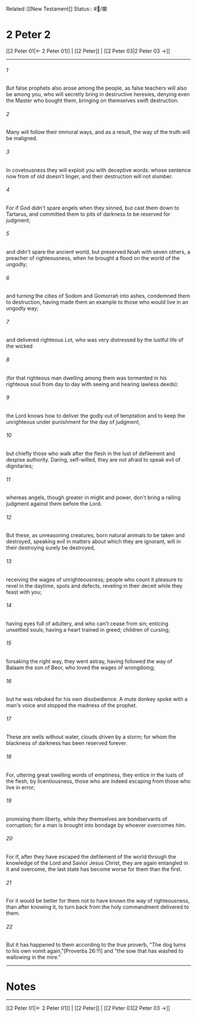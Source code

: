 Related::[[New Testament]]
Status:: #📖/🟥
# 2 Peter 2

[[2 Peter 01|← 2 Peter 01]] | [[2 Peter]] | [[2 Peter 03|2 Peter 03 →]]
***



###### 1 
But false prophets also arose among the people, as false teachers will also be among you, who will secretly bring in destructive heresies, denying even the Master who bought them, bringing on themselves swift destruction. 

###### 2 
Many will follow their immoral ways, and as a result, the way of the truth will be maligned. 

###### 3 
In covetousness they will exploit you with deceptive words: whose sentence now from of old doesn't linger, and their destruction will not slumber. 

###### 4 
For if God didn't spare angels when they sinned, but cast them down to Tartarus, and committed them to pits of darkness to be reserved for judgment; 

###### 5 
and didn't spare the ancient world, but preserved Noah with seven others, a preacher of righteousness, when he brought a flood on the world of the ungodly; 

###### 6 
and turning the cities of Sodom and Gomorrah into ashes, condemned them to destruction, having made them an example to those who would live in an ungodly way; 

###### 7 
and delivered righteous Lot, who was very distressed by the lustful life of the wicked 

###### 8 
(for that righteous man dwelling among them was tormented in his righteous soul from day to day with seeing and hearing lawless deeds): 

###### 9 
the Lord knows how to deliver the godly out of temptation and to keep the unrighteous under punishment for the day of judgment, 

###### 10 
but chiefly those who walk after the flesh in the lust of defilement and despise authority. Daring, self-willed, they are not afraid to speak evil of dignitaries; 

###### 11 
whereas angels, though greater in might and power, don't bring a railing judgment against them before the Lord. 

###### 12 
But these, as unreasoning creatures, born natural animals to be taken and destroyed, speaking evil in matters about which they are ignorant, will in their destroying surely be destroyed, 

###### 13 
receiving the wages of unrighteousness; people who count it pleasure to revel in the daytime, spots and defects, reveling in their deceit while they feast with you; 

###### 14 
having eyes full of adultery, and who can't cease from sin; enticing unsettled souls; having a heart trained in greed; children of cursing; 

###### 15 
forsaking the right way, they went astray, having followed the way of Balaam the son of Beor, who loved the wages of wrongdoing; 

###### 16 
but he was rebuked for his own disobedience. A mute donkey spoke with a man's voice and stopped the madness of the prophet. 

###### 17 
These are wells without water, clouds driven by a storm; for whom the blackness of darkness has been reserved forever. 

###### 18 
For, uttering great swelling words of emptiness, they entice in the lusts of the flesh, by licentiousness, those who are indeed escaping from those who live in error; 

###### 19 
promising them liberty, while they themselves are bondservants of corruption; for a man is brought into bondage by whoever overcomes him. 

###### 20 
For if, after they have escaped the defilement of the world through the knowledge of the Lord and Savior Jesus Christ, they are again entangled in it and overcome, the last state has become worse for them than the first. 

###### 21 
For it would be better for them not to have known the way of righteousness, than after knowing it, to turn back from the holy commandment delivered to them. 

###### 22 
But it has happened to them according to the true proverb, "The dog turns to his own vomit again,"<crossref intro="2:22">[Proverbs 26:11]</crossref> and "the sow that has washed to wallowing in the mire."

---
# Notes


***
[[2 Peter 01|← 2 Peter 01]] | [[2 Peter]] | [[2 Peter 03|2 Peter 03 →]]
